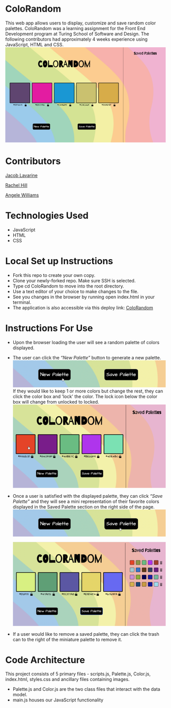 # **ColoRandom**

This web app allows users to display, customize and save random color palettes. ColoRandom was a learning assignment for the Front End Development program at Turing School of Software and Design. The following contributors had approximately 4 weeks experience using JavaScript, HTML and CSS.
  ![Main Display](assets/README-imgs/main-display.png)

# **Contributors**

[Jacob Lavarine](https://github.com/Jlavarine)

[Rachel Hill](https://github.com/rachellhill)

[Angele Williams](https://github.com/angelewilliams)


# **Technologies Used**

- JavaScript
- HTML
- CSS

# **Local Set up Instructions**
- Fork this repo to create your own copy.
- Clone your newly-forked repo. Make sure SSH is selected.
- Type cd ColoRandom to move into the root directory.
- Use a text editor of your choice to make changes to the file.
- See you changes in the browser by running open index.html in your terminal.
- The application is also accessible via this deploy link: [ColoRandom](https://jlavarine.github.io/ColoRandom/)


# **Instructions For Use**
- Upon the browser loading the user will see a random palette of colors displayed.
- The user can click the _“New Palette”_ button to generate a new palette.
 ![New Palette Button](assets/README-imgs/new-palette.png)
 If they would like to keep 1 or more colors but change the rest, they can click the color box and 'lock' the color. The lock icon below the color box will change from unlocked to locked.
![Locked Color](assets/README-imgs/lock-color.png)
- Once a user is satisfied with the displayed palette, they can click _“Save Palette”_ and they will see a mini representation of their favorite colors displayed in the Saved Palette section on the right side of the page.
  ![Save Palette](assets/README-imgs/save-palette.png)

  ![Saved Palette View](assets/README-imgs/saved-palettes.png)

- If a user would like to remove a saved palette, they can click the trash can to the right of the miniature palette to remove it.

# **Code Architecture**

This project consists of 5 primary files - scripts.js, Palette.js, Color.js, index.html, styles.css and ancillary files containing images.

- Palette.js and Color.js are the two class files that interact with the data model.
- main.js houses our JavaScript functionality
